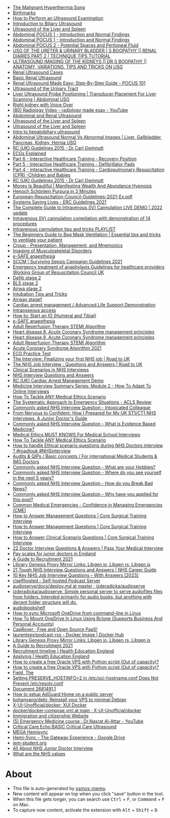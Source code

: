 - [The Malignant Hyperthermia Song](https://www.youtube.com/watch?v=xsH-UTbFInU)
- [Birthmarks](https://www.nhs.uk/conditions/birthmarks/)
- [How to Perform an Ultrasound Examination](https://www.youtube.com/watch?v=Va7-Q3yV8PM)
- [Introduction to Biliary Ultrasound](https://www.youtube.com/watch?v=fd4tfk-Guxg)
- [Ultrasound of the Liver and Spleen](https://www.youtube.com/watch?v=hYYsrSKzAXg&t=1071s)
- [Abdominal POCUS 1 - Introduction and Normal Findings](https://www.youtube.com/playlist?list=PL3zqbrVG8QYvprxs6tpp-MomaFjKOncGN)
- [Abdominal POCUS 1 - Introduction and Normal Findings](https://www.youtube.com/watch?v=uPn8sG7gR0M)
- [Abdominal POCUS 2 - Potential Spaces and Peritoneal Fluid](https://www.youtube.com/watch?v=8wbZ2vMA8AI)
- [USG OF THE URETER & URINARY BLADDER | S BOOPATHY || RENAL DIARIES PART 2 | TECHNIQUE TIPS TUTORIAL](https://www.youtube.com/watch?v=qo3xjtwqt2c&list=PLsjQ6g9GfTbqYlr4MNAEiOI0dHz1W7GgJ&index=21)
- [ULTRASOUND IMAGING OF THE KIDNEYS || DR S BOOPATHY || ANATOMY, VARIATIONS, TIPS AND TRICKS ON USG](https://www.youtube.com/watch?v=fA_pkGDgi10)
- [Renal Ultrasound Cases](https://www.youtube.com/watch?v=8LxC7Ya3j9I)
- [Basic Renal Ultrasound](https://www.youtube.com/watch?v=QnCHP9PmdTQ&t=6s)
- [Renal Ultrasound Made Easy: Step-By-Step Guide - POCUS 101](https://www.pocus101.com/renal-ultrasound-made-easy-step-by-step-guide/)
- [Ultrasound of the Urinary Tract](https://www.youtube.com/watch?v=Kim7GfMVmPQ)
- [Liver Ultrasound Probe Positioning | Transducer Placement For Liver Scanning | Abdominal USG](https://www.youtube.com/playlist?list=PL4cRFWfjMmf_vYnNGABoV3U1KFmJmCHEv)
- [Right kidney with Voice Over](https://www.youtube.com/@simonstrainingvideos4749/videos)
- [(80) Radiology Video - radiology made esay - YouTube](https://www.youtube.com/channel/UCauGkRvu7_p0obZ8Yp0bpMw/videos)
- [Abdominal and Renal Ultrasound](https://www.youtube.com/watch?v=vHb_82-LAF4&list=PLG8Iy5hApoSByrQeVJY0e9_FXm1_DsWEH&index=45)
- [Ultrasound of the Liver and Spleen](https://www.youtube.com/watch?v=hYYsrSKzAXg)
- [Ultrasound of the Liver and Spleen](https://www.youtube.com/watch?v=hYYsrSKzAXg)
- [Intro to hepatobiliary ultrasound](https://www.youtube.com/watch?v=g2EYnD69aLc)
- [Abdominal Ultrasound Normal Vs Abnormal Images | Liver, Gallbladder, Pancreas, Kidney, Hernia USG](https://www.youtube.com/watch?v=eSekFP_KIQk)
- [RC (UK) Guidelines 2015 - Dr Carl Gwinnutt](https://www.youtube.com/watch?v=-NMr5y2jAOo&list=PLpXeUHu0Yk0gmHmyTXe2j05I0gZ0yHIop&index=3)
- [ECGs Explained](https://www.youtube.com/watch?v=nH5lFAqiRVQ)
- [Part 6 - Interactive Healthcare Training - Recovery Position](https://www.youtube.com/watch?v=b2x-PpIUE8U)
- [Part 5 - Interactive Healthcare Training - Defibrillator Pads](https://www.youtube.com/watch?v=KJErAe8zfoE)
- [Part 4 - Interactive Healthcare Training - Cardiopulmonary Resuscitation (CPR) -Children and Babies](https://www.youtube.com/watch?v=j8wBUM6Fxfs)
- [RC (UK) Guidelines 2015 - Dr Carl Gwinnutt](https://www.youtube.com/watch?v=-NMr5y2jAOo&list=PLpXeUHu0Yk0gmHmyTXe2j05I0gZ0yHIop)
- [Money Is Beautiful | Manifesting Wealth And Abundance Hypnosis](https://www.youtube.com/watch?v=c5SZ6vSX4JQ)
- [Henoch Schönlein Purpura in 3 Minutes](https://www.youtube.com/watch?v=Zf_WkqX7lPg&t=60s)
- [European-Resuscitation-Council-Guidelines-2021-Ex.pdf](https://cprguidelines.eu/assets/guidelines/European-Resuscitation-Council-Guidelines-2021-Ex.pdf)
- [Systems Saving Lives - ERC Guidelines 2021](https://www.youtube.com/watch?v=-4hFdyOI7IM&list=PLidtY5d1MXyGZtlzZbnGL0tUHRRR2fuWa&index=2)
- [The Complete Guide to Intravenous (IV) Cannulation LIVE DEMO | 2022 update](https://www.youtube.com/watch?v=tlR8xqyDjNo)
- [Intravenous (IV) cannulation compilation with demonstration of 14 procedures](https://www.youtube.com/watch?v=tFyeyn1--qI)
- [Intravenous cannulation tips and tricks PLAYLIST
](https://www.youtube.com/watch?v=H4DKVCV7sBQ&list=PLKoga8GNPk1Xuw0uYXtFC1vNyis0ZqTt_)
- [The Beginners Guide to Bag Mask Ventilation | Essential tips and tricks to ventilate your patient](https://www.youtube.com/watch?v=KqgT_mtdF04)
- [Croup - Presentation, Management, and Mnemonics](https://www.youtube.com/watch?v=TOwtv_q8DUo&t=41s)
- [Imaging of Musculoskeletal Disorders](https://www.radiologymasterclass.co.uk/tutorials/musculoskeletal/imaging-joints-bones/bone-cancer)
- [e-SAFE anaesthesia](https://www.e-safe-anaesthesia.org/)
- [SCCM | Surviving Sepsis Campaign Guidelines 2021](https://www.sccm.org/Clinical-Resources/Guidelines/Guidelines/Surviving-Sepsis-Guidelines-2021#Recommendations)
- [Emergency treatment of anaphylaxis 
Guidelines for healthcare providers
Working Group of Resuscitation Council UK](https://www.resus.org.uk/sites/default/files/2021-05/Emergency%20Treatment%20of%20Anaphylaxis%20May%202021_0.pdf)
- [Defib stage 2](https://www.youtube.com/watch?v=vKXtXj1IRmg&t=1s)
- [BLS stage 2](https://www.youtube.com/watch?v=_1-ckIYU0zY&t=1s)
- [Airwa stage 2](https://www.youtube.com/watch?v=-xQRZgwrTIg&t=1s)
- [Intubation Tips and Tricks](https://www.youtube.com/watch?v=x2FOdgw93sA)
- [Airway stage1](https://www.youtube.com/watch?v=np5_VNapOhQ&t=11s)
- [Cardiac arrest management / Advanced Life Support Demonstration](https://www.youtube.com/watch?v=ubH0GAMaN28)
- [Intraosseous access](https://www.youtube.com/watch?v=-CVK96a75io&t=392s)
- [How to: Start an IO (Humeral and Tibial)](https://www.youtube.com/watch?v=v1aPOxXqgo4)
- [e-SAFE anaesthesia](https://www.e-safe-anaesthesia.org/)
- [ Adult Reperfusion Therapy STEMI Algorithm ](https://www.e-safe-anaesthesia.org/e_library/13/Management_of_peri-arrest_%20arrhythmia.pdf)
- [Heart disease 8, Acute Coronary Syndrome management principles](https://www.youtube.com/watch?v=NM-gWuF1hss&t=1s)
- [Heart disease 8, Acute Coronary Syndrome management principles](https://www.youtube.com/watch?v=NM-gWuF1hss&t=1s)
- [ Adult Reperfusion Therapy STEMI Algorithm ](https://www.resus.org.uk/sites/default/files/2021-04/Adult%20Reperfusion%20Therapy%20STEMI%20Algorithm%202021.pdf)
- [Acute Coronary Syndrome Algorithm 2021](https://www.resus.org.uk/sites/default/files/2021-04/Acute%20Coronary%20Syndrome%20Algorithm%202021.pdf)
- [ECG Practice Test](https://www.youtube.com/watch?v=p_7blGQ9lQk)
- [The Interview: Finalizing your first NHS job | Road to UK](https://roadtouk.com/awaiting-job-in-the-nhs/the-interview-finalizing-your-first-nhs-job/)
- [The NHS Job Interview : Questions and Answers | Road to UK](https://roadtouk.com/awaiting-job-in-the-nhs/the-nhs-interview-questions-and-answers/)
- [Clinical Scenarios in NHS Interviews](https://www.bdiresourcing.com/img-media-hub/blog/clinical-scenarios-in-nhs-interviews/)
- [NHS Interview Questions and Answers](https://www.bdiresourcing.com/img-media-hub/blog/nhs-interview-questions-and-answers/)
- [RC (UK) Cardiac Arrest Management Demo](https://www.youtube.com/@ResusCouncilUK/videos)
- [Medicine Interview Summary Series: Module 2 - How To Adapt To Online Interviews](https://www.youtube.com/watch?v=B_VFLlX1DdE&list=PLcFE6NYXTWcGoyhDvfe9rBHk20Xo5t5Yk)
- [How To Tackle ANY Medical Ethics Scenario](https://www.youtube.com/watch?v=k37sIHnMAmc)
- [The Systematic Approach to Emergency Situations - ACLS Review](https://www.youtube.com/watch?v=t0XOK7MkKec&t=5s)
- [Commonly asked NHS Interview Question - Intoxicated Colleague](https://www.youtube.com/watch?v=Dob71n_p2ZQ)
- [From Nervous to Confident: How I Prepared for My UK ST1/CT1 NHS Interviews. A Junior Doctor's Guide](https://www.youtube.com/watch?v=jrctHubpJ_4)
- [Commonly asked NHS Interview Question - What is Evidence Based Medicine?](https://www.youtube.com/watch?v=wy2wn58LH_Y)
- [Medical Ethics MUST KNOWS For Medical School Interviews](https://www.youtube.com/watch?v=9ieikk2oIbY)
- [How To Tackle ANY Medical Ethics Scenario](https://www.youtube.com/watch?v=k37sIHnMAmc)
- [How to handle Ethical scenario questions during NHS Doctors interview ? #roadtouk #NHSinterview](https://www.youtube.com/watch?v=rCqLjGBYSeg)
- [Audits & QIPs / Basic concepts / For international Medical Students & IMG Doctors](https://www.youtube.com/watch?v=SfhjjZC89x8)
- [Commonly asked NHS Interview Question - What are your Hobbies?](https://www.youtube.com/watch?v=e1bxejpfGcU)
- [Commonly asked NHS Interview Question - Where do you see yourself in the next 5 years?](https://www.youtube.com/watch?v=iEgwYktJHd8)
- [Commonly asked NHS Interview Question - How do you Break Bad News?](https://www.youtube.com/watch?v=UP1mSOc56z8)
- [Commonly asked NHS Interview Question - Why have you applied for this post?](https://www.youtube.com/watch?v=alfXH98Zu9o)
- [Common Medical Emergencies - Confidence in Managing Emergencies (CME)](https://www.youtube.com/playlist?list=PLQuIrRSN9K_ok9ZqakFsiUIzu7gHpNFHK)
- [How to Answer Management Questions | Core Surgical Training Interview](https://www.youtube.com/watch?v=_khfeU3g4Yc)
- [How to Answer Management Questions | Core Surgical Training Interview](https://www.youtube.com/watch?v=_khfeU3g4Yc)
- [How to Answer Clinical Scenario Questions | Core Surgical Training Interview](https://www.youtube.com/watch?v=V_ig8KttpUo)
- [22 Doctor Interview Questions & Answers | Pass Your Medical Interview](https://passmyinterview.com/doctor-interview/)
- [Pay scales for junior doctors in England](https://www.bma.org.uk/pay-and-contracts/pay/junior-doctors-pay-scales/pay-scales-for-junior-doctors-in-england)
- [A Guide to Recruitment 2021](https://medibuddy.co.uk/gp-stage-3/a-guide-to-gp-recruitment/)
- [Library Genesis Proxy Mirror Links: Libgen io, Libgen rs, Libgen is](https://libgen.onl/library-genesis/)
- [21 Tough NHS Interview Questions and Answers | NHS Career Guide](https://passmyinterview.com/21-tough-nhs-interview-questions-and-answers/)
- [10 Key NHS Job Interview Questions – With Answers [2023]](https://www.wikijob.co.uk/interview-advice/interview-questions/nhs-interview-questions)
- [r/selfhosted - Self-hosted Podcast Server](https://www.reddit.com/r/selfhosted/comments/rkco8w/selfhosted_podcast_server/)
- [audioserve/docs/deploy.md at master · izderadicka/audioserve](https://github.com/izderadicka/audioserve/blob/master/docs/deploy.md)
- [izderadicka/audioserve: Simple personal server to serve audiofiles files from folders.  Intended primarily for audio books, but anything with decent folder structure will do.](https://github.com/izderadicka/audioserve)
- [audiobookshelf](https://www.audiobookshelf.org/guides/)
- [How to sync Microsoft OneDrive from command-line in Linux](https://www.fosslinux.com/24391/how-to-sync-microsoft-onedrive-from-command-line-in-linux.htm)
- [How To Mount OneDrive In Linux Using Rclone (Supports Business And Personal Accounts)](https://www.linuxuprising.com/2018/07/how-to-mount-onedrive-in-linux-using.html)
- [CapRover · Free and Open Source PaaS!](https://caprover.com/)
- [laurentsev/podcast-rss - Docker Image | Docker Hub](https://hub.docker.com/r/laurentsev/podcast-rss)
- [Library Genesis Proxy Mirror Links: Libgen io, Libgen rs, Libgen is](https://libgen.onl/library-genesis/)
- [A Guide to Recruitment 2021](https://medibuddy.co.uk/gp-stage-3/a-guide-to-gp-recruitment/)
- [Recruitment timeline | Health Education England](https://medical.hee.nhs.uk/medical-training-recruitment/medical-specialty-training/general-practice-gp/how-to-apply-for-gp-specialty-training/gp-specialty-training-recruitment/general-practice-recruitment-timeline)
- [Applying | Health Education England](https://medical.hee.nhs.uk/medical-training-recruitment/medical-specialty-training/general-practice-gp/how-to-apply-for-gp-specialty-training/gp-specialty-training-recruitment/applying-for-general-practice)
- [How to create a free Oracle VPS with Python script (Out of capacity)?](https://www.hintdesk.com/2022/01/15/how-to-create-a-free-oracle-vps-with-python-script-out-of-capacity/)
- [How to create a free Oracle VPS with Python script (Out of capacity)?](https://www.hintdesk.com/2022/01/15/how-to-create-a-free-oracle-vps-with-python-script-out-of-capacity/)
- [Field, The](https://www.goodreads.com/book/show/320132.Field_The)
- [	Setting PRESERVE_HOSTINFO=2 in /etc/oci-hostname.conf Does Not Prevent /etc/resolv.conf ](https://support.oracle.com/epmos/faces/DocumentDisplay?_afrLoop=544067183253484&parent=EXTERNAL_SEARCH&sourceId=PROBLEM&id=2507035.1&_afrWindowMode=0&_adf.ctrl-state=177mi4kpem_151)
- [Document  2681491.1](https://support.oracle.com/epmos/faces/DocumentDisplay?_afrLoop=544048732319435&parent=EXTERNAL_SEARCH&sourceId=PROBLEM&id=2681491.1&_afrWindowMode=0&_adf.ctrl-state=177mi4kpem_102)
- [How to setup AdGuard Home on a public server](https://adguard.com/en/blog/adguard-home-on-public-server.html)
- [bohanyang/debi: Reinstall your VPS to minimal Debian](https://github.com/bohanyang/debi)
- [X-UI-Unofficial/docker: XUI Docker](https://github.com/X-UI-Unofficial/docker)
- [docker/docker-compose.yml at main · X-UI-Unofficial/docker](https://github.com/X-UI-Unofficial/docker/blob/main/docker-compose.yml)
- [Immigration and citizenship Website](https://immi.homeaffairs.gov.au:443/visas/getting-a-visa/visa-listing/skilled-work-regional-provisional-491/application)
- [(5) Emergency Medicine course : Dr.Nasrat Al-Attar - YouTube](https://www.youtube.com/playlist?list=PL8hRTj-TN8_Lv4NC5oGxAWaJXs9i7EFZ3)
- [Critical Care Echo
BASIC Critical Care Ultrasound](https://www.youtube.com/playlist?list=PLFcbgXf4-MinC5rr6R1vOXQ_uW7ouXc3o)
- [MEGA Hemisync](https://mega.nz/folder/Iug2BJJQ#lvv4Gh8YxPLYLt_8kNqz2g)
- [Hemi-Sync - The Gateway Experience - Google Drive](https://drive.google.com/drive/folders/1vZJg5oJvfYVwWryJh05pfkZTV0cnd026)
- [iem-student.org](https://soundcloud.com/iem-student)
- [All About NHS Junior Doctor Interview](https://www.youtube.com/watch?v=sQzhqwFAM1w)
- [What are the NHS values](https://www.nhsprofessionals.nhs.uk/nhs-staffing-pool-hub/working-in-healthcare/what-are-the-nhs-values)

# About

- This file is auto-generated by [osmos::memo](https://github.com/osmoscraft/osmosmemo).
- New content will appear on top when you click "save" button in the tool.
- When this file gets longer, you can search use <kbd>Ctrl</kbd> + <kbd>F</kbd>, or <kbd>Command</kbd> + <kbd>F</kbd> on Mac.
- To capture now content, activate the extension with <kbd>Alt</kbd> + <kbd>Shift</kbd> + <kbd>D</kbd>
